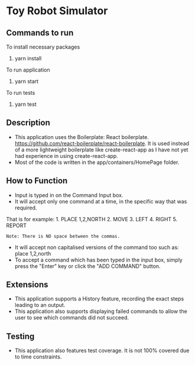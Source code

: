 Toy Robot Simulator
===================

Commands to run
--------------
  To install necessary packages
  1. yarn install

  To run application 
  1. yarn start

  To run tests
  1. yarn test

Description
-----------

  - This application uses the Boilerplate: React boilerplate. https://github.com/react-boilerplate/react-boilerplate. It is used instead of a more lightweight boilerplate like create-react-app as I have not yet had experience in using create-react-app.
  - Most of the code is written in the app/containers/HomePage folder.

How to Function
--------------
  - Input is typed in on the Command Input box. 
  - It will accept only one command at a time, in the specific way that was required. 
  
  That is for example:
    1. PLACE 1,2,NORTH
    2. MOVE
    3. LEFT
    4. RIGHT
    5. REPORT

    Note: There is NO space between the commas.

  - It will accept non capitalised versions of the command too such as:
    place 1,2,north
  - To accept a command which has been typed in the input box, simply press the "Enter" key or click the "ADD COMMAND" button.

Extensions
---------

  - This application supports a History feature, recording the exact steps leading to an output.
  - This application also supports displaying failed commands to allow the user to see which commands did not succeed.

Testing
------
  - This application also features test coverage. It is not 100% covered due to time constraints.
